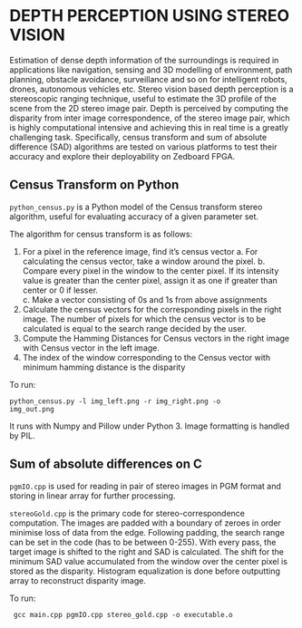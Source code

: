 # **DEPTH PERCEPTION USING STEREO VISION** 

Estimation of dense depth information of the surroundings is required in applications like navigation, sensing and 3D modelling of environment, path planning, obstacle avoidance, surveillance and so on for intelligent robots, drones, autonomous vehicles etc. Stereo vision based depth perception is a stereoscopic ranging technique, useful to estimate the 3D profile of the scene from the 2D stereo image pair. Depth is perceived by computing the disparity from inter image correspondence, of the stereo image pair, which is highly computational intensive and achieving this in real time is a greatly challenging task. Specifically, census transform and sum of absolute difference (SAD) algorithms are tested on various platforms to test their accuracy and explore their deployability on Zedboard FPGA.

## Census Transform on Python 

`python_census.py` is a Python model of the Census transform stereo algorithm, useful for evaluating accuracy of a given parameter set.

The algorithm for census transform is as follows:

1. For a pixel in the reference image, find it’s census vector 
  a. For calculating the census vector, take a window around the pixel.
  b. Compare every pixel in the window to the center pixel. If its intensity value is greater than the center pixel, assign it as     one if greater than center or 0 if lesser.                  
  c. Make a vector consisting of 0s and 1s from above assignments
2. Calculate the census vectors for the corresponding pixels in the right image. The number of pixels for which the census vector is to be calculated is equal to the search range decided by the user.
3. Compute the Hamming Distances for Census vectors in the right image with Census vector in the left image.
4. The index of the window corresponding to the Census vector with minimum hamming distance is the disparity

To run:

<code>python_census.py -l img_left.png -r img_right.png -o img_out.png</code>

It runs with Numpy and Pillow under Python 3. Image formatting is handled by PIL. 

## Sum of absolute differences on C 

`pgmIO.cpp` is used for reading in pair of stereo images in PGM format and storing in linear array for further processing. 

`stereoGold.cpp` is the primary code for stereo-correspondence computation. The images are padded with a boundary of zeroes in order minimise loss of data from the edge. Following padding, the search range can be set in the code (has to be between 0-255). 
With every pass, the target image is shifted to the right and SAD is calculated. The shift for the minimum SAD value accumulated from the window over the center pixel is stored as the disparity. Histogram equalization is done before outputting array to reconstruct disparity image. 

To run: 

<code> gcc main.cpp pgmIO.cpp stereo_gold.cpp -o executable.o </code>





